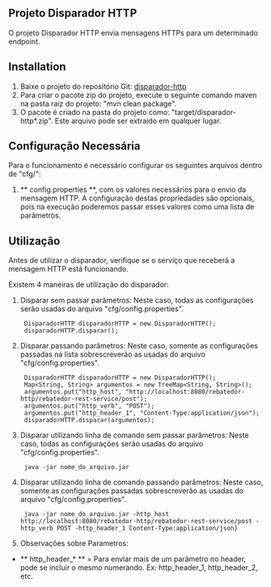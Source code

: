 ## Projeto Disparador HTTP

O projeto Disparador HTTP envia mensagens HTTPs para um determinado endpoint.


## Installation

1. Baixe o projeto do repositório Git: [disparador-http](https://github.com/alexlirio/disparador-http.git)
2. Para criar o pacote zip do projeto, execute o seguinte comando maven na pasta raiz do projeto: "mvn clean package".
3. O pacote é criado na pasta do projeto como: "target/disparador-http*.zip". Este arquivo pode ser extraído em qualquer lugar.


## Configuração Necessária

Para o funcionamento é necessário configurar os seguintes arquivos dentro de "cfg/":

1. ** config.properties **, com os valores necessários para o envio da mensagem HTTP. A configuração destas propriedades são opcionais, pois na execução poderemos passar esses valores como uma lista de parâmetros.


## Utilização

Antes de utilizar o disparador, verifique se o serviço que receberá a mensagem HTTP está funcionando.

Existem 4 maneiras de utilização do disparador:

1. Disparar sem passar parâmetros: Neste caso, todas as configurações serão usadas do arquivo "cfg/config.properties".

		DisparadorHTTP disparadorHTTP = new DisparadorHTTP();
		disparadorHTTP.disparar();
		
2. Disparar passando parâmetros: Neste caso, somente as configurações passadas na lista sobrescreverão as usadas do arquivo "cfg/config.properties".

		DisparadorHTTP disparadorHTTP = new DisparadorHTTP();
		Map<String, String> argumentos = new TreeMap<String, String>();
		argumentos.put("http_host", "http://localhost:8080/rebatedor-http/rebatedor-rest-service/post");
		argumentos.put("http_verb", "POST");
		argumentos.put("http_header_1", "Content-Type:application/json");
		disparadorHTTP.disparar(argumentos);
		
3. Disparar utilizando linha de comando sem passar parâmetros: Neste caso, todas as configurações serão usadas do arquivo "cfg/config.properties".

		java -jar nome_do_arquivo.jar
		
4. Disparar utilizando linha de comando passando parâmetros: Neste caso, somente as configurações passadas sobrescreverão as usadas do arquivo "cfg/config.properties".

		java -jar nome_do_arquivo.jar -http_host http://localhost:8080/rebatedor-http/rebatedor-rest-service/post -http_verb POST -http_header_1 Content-Type:application/json}

		
5. Observações sobre Parametros:

- ** http_header_* ** = Para enviar mais de um parâmetro no header, pode se incluir o mesmo numerando. Ex: http\_header\_1, http\_header\_2, etc.

